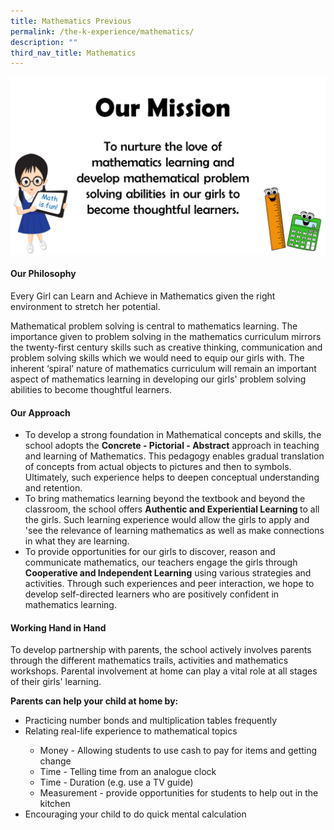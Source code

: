 ```yaml
---
title: Mathematics Previous
permalink: /the-k-experience/mathematics/
description: ""
third_nav_title: Mathematics
---
```


<img src="/images/math.png">
<h4><strong>Our Philosophy</strong></h4>
<p>Every Girl can Learn and Achieve in Mathematics given the right environment to stretch her potential.</p>
<p>Mathematical problem solving is central to mathematics learning. The importance given to problem solving in the mathematics curriculum mirrors the twenty-first century skills such as creative thinking, communication and problem solving skills which we would need to equip our girls with. The inherent &lsquo;spiral&rsquo; nature of mathematics curriculum will remain an important aspect of mathematics learning in developing our girls' problem solving abilities to become thoughtful learners.&nbsp;</p>
<h4><strong>Our Approach</strong></h4>
<ul>
<li>To develop a strong foundation in Mathematical concepts and skills, the school adopts the&nbsp;<strong>Concrete - Pictorial - Abstract</strong> approach in teaching and learning of Mathematics. This pedagogy enables gradual translation of concepts from actual objects to pictures and then to symbols. Ultimately, such experience helps to deepen conceptual understanding and retention.</li>
<li>To bring mathematics learning beyond the textbook and beyond the classroom, the school offers&nbsp;<strong>Authentic and Experiential Learning&nbsp;</strong>to all the girls. Such learning experience would allow the girls to apply and 'see the relevance of learning mathematics as well as make connections in what they are learning.</li>
<li>To provide opportunities for our girls to discover, reason and communicate mathematics, our teachers engage the girls through <strong>Cooperative and Independent Learning</strong>&nbsp;using various strategies and activities. Through such experiences and peer interaction, we hope to develop self-directed learners who are positively confident in mathematics learning.</li>
</ul>
<h4><strong>Working Hand in Hand</strong></h4>
<p>To develop partnership with parents, the school actively involves parents through the different mathematics trails, activities and mathematics workshops. Parental involvement at home can play a vital role at all stages of their girls' learning.</p>
<p><strong>Parents can help your child at home by:</strong></p>
<ul>
<li>Practicing number bonds and multiplication tables frequently</li>
<li>Relating real-life experience to mathematical topics</li>
<ul>
<li>Money - Allowing students to use cash to pay for items and getting change</li>
<li>Time - Telling time from an analogue clock</li>
<li>Time - Duration (e.g. use a TV guide)</li>
<li>Measurement - provide opportunities for students to help out in the kitchen&nbsp;</li>
</ul>
<li>Encouraging your child to do quick mental calculation</li>
</ul>
